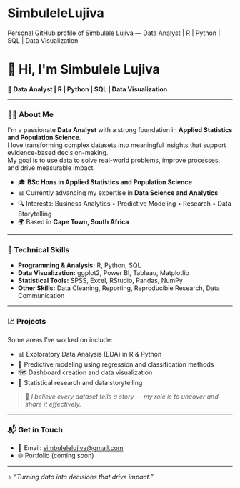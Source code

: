 # SimbuleleLujiva
Personal GitHub profile of Simbulele Lujiva — Data Analyst | R | Python | SQL | Data Visualization
# 👋 Hi, I'm Simbulele Lujiva  

🎯 **Data Analyst | R | Python | SQL | Data Visualization**

---

### 👨‍💻 About Me  
I'm a passionate **Data Analyst** with a strong foundation in **Applied Statistics and Population Science**.  
I love transforming complex datasets into meaningful insights that support evidence-based decision-making.  
My goal is to use data to solve real-world problems, improve processes, and drive measurable impact.  

- 🎓 **BSc Hons in Applied Statistics and Population Science**  
- 📊 Currently advancing my expertise in **Data Science and Analytics**  
- 🔍 Interests: Business Analytics • Predictive Modeling • Research • Data Storytelling  
- 🌍 Based in **Cape Town, South Africa**

---

### 🧠 Technical Skills  
- **Programming & Analysis:** R, Python, SQL  
- **Data Visualization:** ggplot2, Power BI, Tableau, Matplotlib  
- **Statistical Tools:** SPSS, Excel, RStudio, Pandas, NumPy  
- **Other Skills:** Data Cleaning, Reporting, Reproducible Research, Data Communication  

---

### 📈 Projects  
Some areas I’ve worked on include:  
- 📊 Exploratory Data Analysis (EDA) in R & Python  
- 🧩 Predictive modeling using regression and classification methods  
- 🗺️ Dashboard creation and data visualization  
- 🧮 Statistical research and data storytelling  

> 🧠 *I believe every dataset tells a story — my role is to uncover and share it effectively.*

---

### 📬 Get in Touch  
- 📧 Email: [simbulelelujiva@gmail.com](mailto:simbulelelujiva@gmail.com)     
- 🌐 Portfolio (coming soon)  

---

⭐️ *“Turning data into decisions that drive impact.”*

